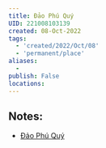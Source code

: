 ```yaml
---
title: Đảo Phú Quý
UID: 221008103139
created: 08-Oct-2022
tags:
  - 'created/2022/Oct/08'
  - 'permanent/place'
aliases:
  - 
publish: False
locations:
---
```

## Notes:
- [Đảo Phú Quý](geo:10.53395077967105,108.94988695472269)

